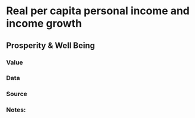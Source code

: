 # Real per capita personal income and income growth

## Prosperity & Well Being

### Value

### Data

### Source

### Notes: